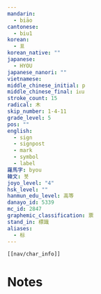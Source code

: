 ```yaml
---
mandarin:
  - biāo
cantonese:
  - biu1
korean:
  - 표
korean_native: ""
japanese:
  - HYOU
japanese_nanori: ""
vietnamese:
middle_chinese_initial: p
middle_chinese_final: iᴇu
stroke_count: 15
radical: 木
skip_number: 1-4-11
grade_level: 5
pos: ""
english:
  - sign
  - signpost
  - mark
  - symbol
  - label
羅馬字: byou
韓文: 뵷
joyo_level: "4"
hsk_level: ""
hanmun_edu_level: 高等
danayo_id: 5339
mc_id: 2847
graphemic_classification: 票
stand_in: 標識
aliases:
  - 标
---
```

```meta-bind-embed
[[nav/char_info]]
```

# Notes

